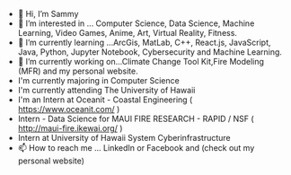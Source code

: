 - 👋 Hi, I’m Sammy
- 👀 I’m interested in ... Computer Science, Data Science, Machine Learning, Video Games, Anime, Art, Virtual Reality, Fitness.
- 🌱 I’m currently learning ...ArcGis, MatLab, C++, React.js, JavaScript, Java, Python, Jupyter Notebook, Cybersecurity and Machine Learning.
- 💞️ I’m currently working on...Climate Change Tool Kit,Fire Modeling (MFR) and my personal website.
- I'm currently majoring in Computer Science
- I'm currently attending The University of Hawaii
- I'm an Intern at Oceanit - Coastal Engineering ( https://www.oceanit.com/ )
- Intern - Data Science for MAUI FIRE RESEARCH - RAPID / NSF ( http://maui-fire.ikewai.org/ )
- Intern at University of Hawaii System Cyberinfrastructure
- 📫 How to reach me ... LinkedIn or Facebook and (check out my personal website)
<!---
SammyCode002/SammyCode002 is a ✨ special ✨ repository because its `README.md` (this file) appears on your GitHub profile.
You can click the Preview link to take a look at your changes.
--->
